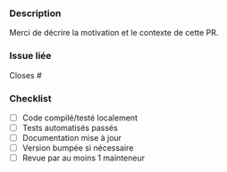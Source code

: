 ### Description

Merci de décrire la motivation et le contexte de cette PR.

### Issue liée

Closes #

### Checklist
- [ ] Code compilé/testé localement
- [ ] Tests automatisés passés
- [ ] Documentation mise à jour
- [ ] Version bumpée si nécessaire
- [ ] Revue par au moins 1 mainteneur 